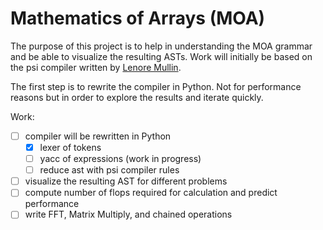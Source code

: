 # Mathematics of Arrays (MOA)

The purpose of this project is to help in understanding the MOA
grammar and be able to visualize the resulting ASTs. Work will
initially be based on the psi compiler written by [Lenore
Mullin](references/psi-compiler.pdf). 

The first step is to rewrite the compiler in Python. Not for
performance reasons but in order to explore the results and iterate
quickly.

Work:
 - [ ] compiler will be rewritten in Python
   - [X] lexer of tokens
   - [ ] yacc of expressions (work in progress)
   - [ ] reduce ast with psi compiler rules
 - [ ] visualize the resulting AST for different problems
 - [ ] compute number of flops required for calculation and predict performance
 - [ ] write FFT, Matrix Multiply, and chained operations
